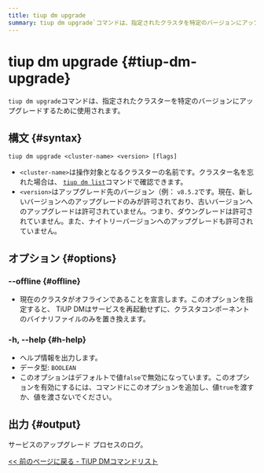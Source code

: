 ```yaml
---
title: tiup dm upgrade
summary: tiup dm upgrade`コマンドは、指定されたクラスタを特定のバージョンにアップグレードします。パラメータとして、クラスタ名とターゲットバージョンを指定する必要があります。`--offline`オプションはオフラインアップグレードを可能にし、`-h, --help`オプションはヘルプ情報を出力。出力は、サービスアップグレードプロセスのログです。
---
```


# tiup dm upgrade {#tiup-dm-upgrade}

`tiup dm upgrade`コマンドは、指定されたクラスターを特定のバージョンにアップグレードするために使用されます。

## 構文 {#syntax}

```shell
tiup dm upgrade <cluster-name> <version> [flags]
```

-   `<cluster-name>`は操作対象となるクラスターの名前です。クラスター名を忘れた場合は、 [`tiup dm list`](/tiup/tiup-component-dm-list.md)コマンドで確認できます。
-   `<version>`はアップグレード先のバージョン（例： `v8.5.2`です。現在、新しいバージョンへのアップグレードのみが許可されており、古いバージョンへのアップグレードは許可されていません。つまり、ダウングレードは許可されていません。また、ナイトリーバージョンへのアップグレードも許可されていません。

## オプション {#options}

### &#x20;--offline {#offline}

-   現在のクラスタがオフラインであることを宣言します。このオプションを指定すると、 TiUP DMはサービスを再起動せずに、クラスタコンポーネントのバイナリファイルのみを置き換えます。

### -h, --help {#h-help}

-   ヘルプ情報を出力します。
-   データ型: `BOOLEAN`
-   このオプションはデフォルトで値`false`で無効になっています。このオプションを有効にするには、コマンドにこのオプションを追加し、値`true`を渡すか、値を渡さないでください。

## 出力 {#output}

サービスのアップグレード プロセスのログ。

[&lt;&lt; 前のページに戻る - TiUP DMコマンドリスト](/tiup/tiup-component-dm.md#command-list)
